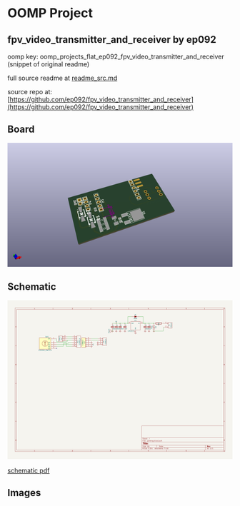 # OOMP Project  
## fpv_video_transmitter_and_receiver  by ep092  
  
oomp key: oomp_projects_flat_ep092_fpv_video_transmitter_and_receiver  
(snippet of original readme)  
  
  
  full source readme at [readme_src.md](readme_src.md)  
  
source repo at: [https://github.com/ep092/fpv_video_transmitter_and_receiver](https://github.com/ep092/fpv_video_transmitter_and_receiver)  
## Board  
  
[![working_3d.png](working_3d_600.png)](working_3d.png)  
## Schematic  
  
[![working_schematic.png](working_schematic_600.png)](working_schematic.png)  
  
[schematic pdf](working_schematic.pdf)  
## Images  
